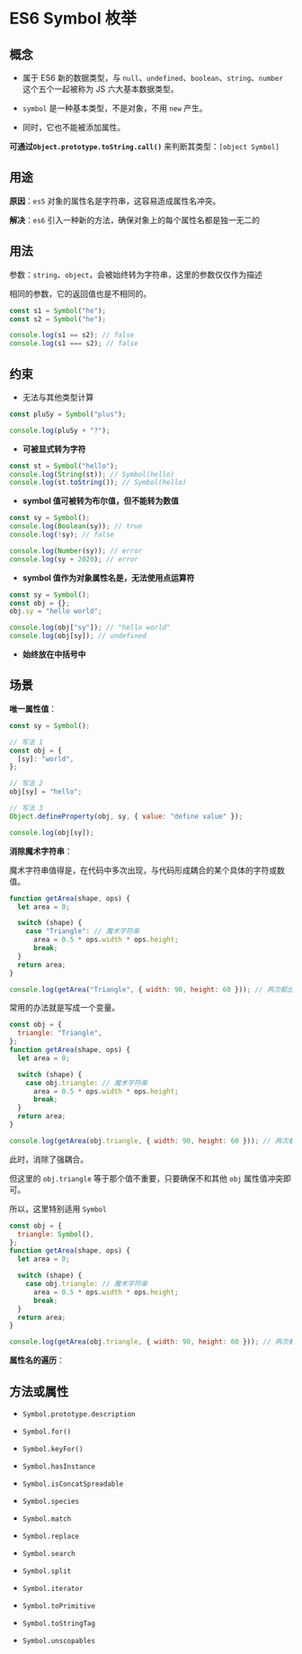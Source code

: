 # ES6 Symbol 枚举

## 概念

- 属于 ES6 新的数据类型，与 `null`、`undefined`、`boolean`、`string`、`number` 这个五个一起被称为 JS 六大基本数据类型。

- `symbol` 是一种基本类型，不是对象，不用 `new` 产生。

- 同时，它也不能被添加属性。

**可通过`Object.prototype.toString.call()`** 来判断其类型：`[object Symbol]`

## 用途

**原因**：`es5` 对象的属性名是字符串，这容易造成属性名冲突。

**解决**：`es6` 引入一种新的方法，确保对象上的每个属性名都是独一无二的

## 用法

参数：`string`、`object`，会被始终转为字符串，这里的参数仅仅作为描述

相同的参数，它的返回值也是不相同的。

```js
const s1 = Symbol("he");
const s2 = Symbol("he");

console.log(s1 == s2); // false
console.log(s1 === s2); // false
```

## 约束

- 无法与其他类型计算

```js
const pluSy = Symbol("plus");

console.log(pluSy + "?");
```

- **可被显式转为字符**

```js
const st = Symbol("hello");
console.log(String(st)); // Symbol(hello)
console.log(st.toString()); // Symbol(hello)
```

- **symbol 值可被转为布尔值，但不能转为数值**

```js
const sy = Symbol();
console.log(Boolean(sy)); // true
console.log(!sy); // false

console.log(Number(sy)); // error
console.log(sy + 2020); // error
```

- **symbol 值作为对象属性名是，无法使用点运算符**

```js
const sy = Symbol();
const obj = {};
obj.sy = "hello world";

console.log(obj["sy"]); // "hello world"
console.log(obj[sy]); // undefined
```

- **始终放在中括号中**

## 场景

**唯一属性值**：

```js
const sy = Symbol();

// 写法 1
const obj = {
  [sy]: "world",
};

// 写法 2
obj[sy] = "hello";

// 写法 3
Object.defineProperty(obj, sy, { value: "define value" });

console.log(obj[sy]);
```

**消除魔术字符串**：

魔术字符串值得是，在代码中多次出现，与代码形成耦合的某个具体的字符或数值。

```js
function getArea(shape, ops) {
  let area = 0;

  switch (shape) {
    case "Triangle": // 魔术字符串
      area = 0.5 * ops.width * ops.height;
      break;
  }
  return area;
}

console.log(getArea("Triangle", { width: 90, height: 60 })); // 两次都出现这个字符串 `Triangle`
```

常用的办法就是写成一个变量。

```js
const obj = {
  triangle: "Triangle",
};
function getArea(shape, ops) {
  let area = 0;

  switch (shape) {
    case obj.triangle: // 魔术字符串
      area = 0.5 * ops.width * ops.height;
      break;
  }
  return area;
}

console.log(getArea(obj.triangle, { width: 90, height: 60 })); // 两次都出现这个字符串 `Triangle`
```

此时，消除了强耦合。

但这里的 `obj.triangle` 等于那个值不重要，只要确保不和其他 `obj` 属性值冲突即可。

所以，这里特别适用 `Symbol`

```js
const obj = {
  triangle: Symbol(),
};
function getArea(shape, ops) {
  let area = 0;

  switch (shape) {
    case obj.triangle: // 魔术字符串
      area = 0.5 * ops.width * ops.height;
      break;
  }
  return area;
}

console.log(getArea(obj.triangle, { width: 90, height: 60 })); // 两次都出现这个字符串 `Triangle`
```

**属性名的遍历**：

## 方法或属性

- `Symbol.prototype.description`

- `Symbol.for()`

- `Symbol.keyFor()`

- `Symbol.hasInstance`

- `Symbol.isConcatSpreadable`

- `Symbol.species`

- `Symbol.match`

- `Symbol.replace`

- `Symbol.search`

- `Symbol.split`

- `Symbol.iterator`

- `Symbol.toPrimitive`

- `Symbol.toStringTag`

- `Symbol.unscopables`
